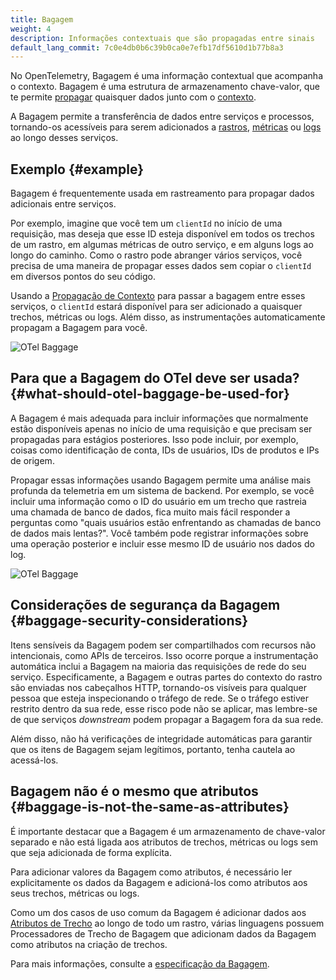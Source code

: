 ```yaml
---
title: Bagagem
weight: 4
description: Informações contextuais que são propagadas entre sinais
default_lang_commit: 7c0e4db0b6c39b0ca0e7efb17df5610d1b77b8a3
---
```


No OpenTelemetry, Bagagem é uma informação contextual que acompanha o contexto.
Bagagem é uma estrutura de armazenamento chave-valor, que te permite
[propagar](../../context-propagation/#propagation) quaisquer dados junto com o
[contexto](../../context-propagation/#context).

A Bagagem permite a transferência de dados entre serviços e processos,
tornando-os acessíveis para serem adicionados a [rastros](../traces/),
[métricas](../metrics/) ou [logs](../logs/) ao longo desses serviços.

## Exemplo {#example}

Bagagem é frequentemente usada em rastreamento para propagar dados adicionais
entre serviços.

Por exemplo, imagine que você tem um `clientId` no início de uma requisição, mas
deseja que esse ID esteja disponível em todos os trechos de um rastro, em
algumas métricas de outro serviço, e em alguns logs ao longo do caminho. Como o
rastro pode abranger vários serviços, você precisa de uma maneira de propagar
esses dados sem copiar o `clientId` em diversos pontos do seu código.

Usando a [Propagação de Contexto](../traces/#context-propagation) para passar a
bagagem entre esses serviços, o `clientId` estará disponível para ser adicionado
a quaisquer trechos, métricas ou logs. Além disso, as instrumentações
automaticamente propagam a Bagagem para você.

![OTel Baggage](../otel-baggage.svg)

## Para que a Bagagem do OTel deve ser usada? {#what-should-otel-baggage-be-used-for}

A Bagagem é mais adequada para incluir informações que normalmente estão
disponíveis apenas no início de uma requisição e que precisam ser propagadas
para estágios posteriores. Isso pode incluir, por exemplo, coisas como
identificação de conta, IDs de usuários, IDs de produtos e IPs de origem.

Propagar essas informações usando Bagagem permite uma análise mais profunda da
telemetria em um sistema de backend. Por exemplo, se você incluir uma informação
como o ID do usuário em um trecho que rastreia uma chamada de banco de dados,
fica muito mais fácil responder a perguntas como "quais usuários estão
enfrentando as chamadas de banco de dados mais lentas?". Você também pode
registrar informações sobre uma operação posterior e incluir esse mesmo ID de
usuário nos dados do log.

![OTel Baggage](../otel-baggage-2.svg)

## Considerações de segurança da Bagagem {#baggage-security-considerations}

Itens sensíveis da Bagagem podem ser compartilhados com recursos não
intencionais, como APIs de terceiros. Isso ocorre porque a instrumentação
automática inclui a Bagagem na maioria das requisições de rede do seu serviço.
Especificamente, a Bagagem e outras partes do contexto do rastro são enviadas
nos cabeçalhos HTTP, tornando-os visíveis para qualquer pessoa que esteja
inspecionando o tráfego de rede. Se o tráfego estiver restrito dentro da sua
rede, esse risco pode não se aplicar, mas lembre-se de que serviços _downstream_
podem propagar a Bagagem fora da sua rede.

Além disso, não há verificações de integridade automáticas para garantir que os
itens de Bagagem sejam legítimos, portanto, tenha cautela ao acessá-los.

## Bagagem não é o mesmo que atributos {#baggage-is-not-the-same-as-attributes}

É importante destacar que a Bagagem é um armazenamento de chave-valor separado e
não está ligada aos atributos de trechos, métricas ou logs sem que seja
adicionada de forma explícita.

Para adicionar valores da Bagagem como atributos, é necessário ler
explicitamente os dados da Bagagem e adicioná-los como atributos aos seus
trechos, métricas ou logs.

Como um dos casos de uso comum da Bagagem é adicionar dados aos
[Atributos de Trecho](../traces/#attributes) ao longo de todo um rastro, várias
linguagens possuem Processadores de Trecho de Bagagem que adicionam dados da
Bagagem como atributos na criação de trechos.

Para mais informações, consulte a [especificação da Bagagem].

[especificação da Bagagem]: /docs/specs/otel/overview/#baggage-signal
